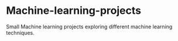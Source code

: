 # Machine-learning-projects
Small Machine learning projects exploring different machine learning techniques. 
